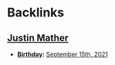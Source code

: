 
# Backlinks
## [Justin Mather](<Justin Mather.md>)
- **[Birthday](<Birthday.md>):** [September 15th, 2021](<September 15th, 2021.md>)

